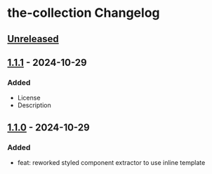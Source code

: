 <!-- Keep a Changelog guide -> https://keepachangelog.com -->

# the-collection Changelog

## [Unreleased]

## [1.1.1] - 2024-10-29

### Added

- License 
- Description

## [1.1.0] - 2024-10-29

### Added

- feat: reworked styled component extractor to use inline template

[Unreleased]: https://github.com/mathis-m/the-collection/compare/v1.1.1...HEAD
[1.1.1]: https://github.com/mathis-m/the-collection/compare/v1.1.0...v1.1.1
[1.1.0]: https://github.com/mathis-m/the-collection/commits/v1.1.0
